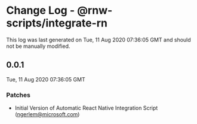 # Change Log - @rnw-scripts/integrate-rn

This log was last generated on Tue, 11 Aug 2020 07:36:05 GMT and should not be manually modified.

<!-- Start content -->

## 0.0.1

Tue, 11 Aug 2020 07:36:05 GMT

### Patches

- Initial Version of Automatic React Native Integration Script (ngerlem@microsoft.com)
